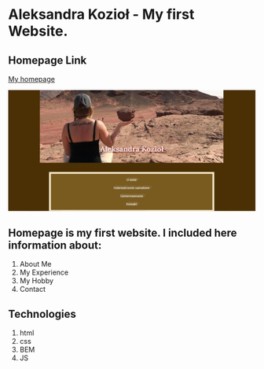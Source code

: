 # Aleksandra Kozioł - My first Website.

## Homepage Link 
[My homepage ](https://aleks-andra-code.github.io/Homepage/) 
 
![Screenshot of page](https://github.com/Aleks-andra-code/Homepage/blob/main/images/Screenshot.jpg?raw=true)

## Homepage is my first website. I included here information about:
1. About Me
2. My Experience
3. My Hobby 
4. Contact 

## Technologies
1. html
2. css
3. BEM
4. JS